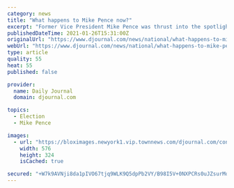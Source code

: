 ```yaml
---
category: news
title: "What happens to Mike Pence now?"
excerpt: "Former Vice President Mike Pence was thrust into the spotlight during the final days of Donald Trump's presidency. Now that the pair lost their reelection bid, though, what does Pence's"
publishedDateTime: 2021-01-26T15:31:00Z
originalUrl: "https://www.djournal.com/news/national/what-happens-to-mike-pence-now/video_ca2d2ae0-9b22-58fc-9e2c-e14e6c340339.html"
webUrl: "https://www.djournal.com/news/national/what-happens-to-mike-pence-now/video_ca2d2ae0-9b22-58fc-9e2c-e14e6c340339.html"
type: article
quality: 55
heat: 55
published: false

provider:
  name: Daily Journal
  domain: djournal.com

topics:
  - Election
  - Mike Pence

images:
  - url: "https://bloximages.newyork1.vip.townnews.com/djournal.com/content/tncms/assets/v3/editorial/c/a2/ca2d2ae0-9b22-58fc-9e2c-e14e6c340339/60103d80575e7.image.jpg?resize=576%2C324"
    width: 576
    height: 324
    isCached: true

secured: "+W7k9AVNji8da1pIVO67tjq9WLK9Q5dpPb2VY/B98I5V+0NXPCRs0uJZsurMoz9if9Pk34CpQgOVAKPm8q43eQBLUNHGojMwRINElKBDwAWMTxoA7Z7yFPBAUsoJ7+wz7o0pYPvwWZ26CWVyBayJcXpNV6Xio8SVmJaGlSwlrM/20m36e2B+VHFtjioBPPt/pxRlhdM2lYXrZFVaXMKOQ/Ljw9KlrgtAFRo7WDIIl4D2Bq782vaJEKZXvaOqRpBikEmeCtrNLugATPUGymeh0wXn4aIAmtW54fBa4jA0nFyl3zlhM2WFlDmK4LEPTdhdxTAXbEPD0cynl8caDGFHh0HqEs/KfoM5gyuCKIyhqwM=;mhBnnY8bw9wwL97Qb/HSlQ=="
---
```


